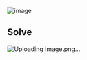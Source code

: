 ![image](https://github.com/user-attachments/assets/1a28d7e2-e543-4048-8923-a525a85a6501)

## Solve

![Uploading image.png…]()

